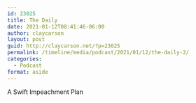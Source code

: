 ```yaml
---
id: 23025
title: The Daily
date: 2021-01-12T08:41:46-06:00
author: claycarson
layout: post
guid: http://claycarson.net/?p=23025
permalink: /timeline/media/podcast/2021/01/12/the-daily-2/
categories:
  - Podcast
format: aside
---
```

<div class="media-details">A Swift Impeachment Plan</div>

<div class="media-creator"></div>

<div class="media-rating"></div>